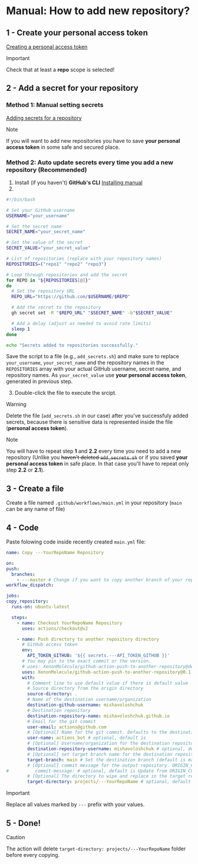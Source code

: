 # Manual: How to add new repository?

## 1 - Create your personal access token
  [Creating a personal access token](https://docs.github.com/en/enterprise-server@3.6/authentication/keeping-your-account-and-data-secure/managing-your-personal-access-tokens#creating-a-personal-access-token)
  > [!IMPORTANT]
  > Check that at least a **repo** scope is selected!

## 2 - Add a secret for your repository

### Method 1: Manual setting secrets
  [Adding secrets for a repository](https://docs.github.com/en/codespaces/managing-codespaces-for-your-organization/managing-secrets-for-your-repository-and-organization-for-github-codespaces#adding-secrets-for-a-repository)

  > [!NOTE]
  > If you will want to add new repositories you have to save **your personal access token** in some safe and secured place.

### Method 2: Auto update secrets every time you add a new repository (Recommended)
  1. Install (if you haven't) **GitHub's CLI** [Installing manual](https://github.com/cli/cli#installation)
  2. 
```  bash
#!/bin/bash

# Set your GitHub username
USERNAME="your_username"

# Set the secret name
SECRET_NAME="your_secret_name"

# Set the value of the secret
SECRET_VALUE="your_secret_value"

# List of repositories (replace with your repository names)
REPOSITORIES=("repo1" "repo2" "repo3")

# Loop through repositories and add the secret
for REPO in "${REPOSITORIES[@]}"
do
  # Set the repository URL
  REPO_URL="https://github.com/$USERNAME/$REPO"

  # Add the secret to the repository
  gh secret set -R "$REPO_URL" "$SECRET_NAME" -b"$SECRET_VALUE"

  # Add a delay (adjust as needed to avoid rate limits)
  sleep 1
done

echo "Secrets added to repositories successfully."

```
  Save the script to a file (e.g., `add_secrets.sh`) and make sure to replace `your_username`, `your_secret_name` and the repository names in the `REPOSITORIES` array with your actual GitHub username, secret name, and repository names. As `your_secret_value` use **your personal access token**, generated in previous step.

  3. Double-click the file to execute the srcipt.

  > [!WARNING]
  > Delete the file (`add_secrets.sh` in our case) after you've successfuly added secrets, because there is sensitive data is represented inside the file (**personal access token**).

  > [!NOTE]
  > You will have to repeat step **1** and **2.2** every time you need to add a new repository (Unlike you ~~haven't deleted `add_secrets.sh`~~ or if you saved **your personal access token** in safe place. In that case you'll have to repeat only step **2.2** or **2.1**).

## 3 - Create a file
  Create a file  named `.github/workflows/main.yml` in your repository (`main` can be any name of file)

## 4 - Code
  Paste folowing code inside recently created `main.yml` file:
  ``` yaml
name: Copy ---YourRepoName Repository 

on:
  push:
    branches:
      - ---master # Change if you want to copy another branch of your repository
  workflow_dispatch:

jobs:
  copy_repository:
    runs-on: ubuntu-latest

    steps:
      - name: Checkout YourRepoName Repository
        uses: actions/checkout@v2

      - name: Push directory to another repository directory
        # GitHub access token
        env:
          API_TOKEN_GITHUB: '${{ secrets.---API_TOKEN_GITHUB }}'
        # You may pin to the exact commit or the version.
        # uses: XenonMolecule/github-action-push-to-another-repository@de389add933e78b040fd9274822bd171ac87b26e
        uses: XenonMolecule/github-action-push-to-another-repository@0.1.0
        with:
          # Comment line to use default value if there is default value
          # Source directory from the origin directory
          source-directory: .
          # Name of the destination username/organization
          destination-github-username: mishavoloshchuk
          # Destination repository
          destination-repository-name: mishavoloshchuk.github.io
          # Email for the git commit
          user-email: actions@github.com
          # [Optional] Name for the git commit. Defaults to the destination username/organization name
          user-name: actions_bot # optional, default is 
          # [Optional] Username/organization for the destination repository
          destination-repository-username: mishavoloshchuk # optional, default is 
          # [Optional] set target branch name for the destination repository. Defaults to "master" for historical reasons
          target-branch: main # Set the destination branch (default is master)
          # [Optional] commit message for the output repository. ORIGIN_COMMIT is replaced by the URL@commit in the origin repo
#          commit-message: # optional, default is Update from ORIGIN_COMMIT
          # [Optional] The directory to wipe and replace in the target repository
          target-directory: projects/---YourRepoName # optional, default is .
  ```
  > [!IMPORTANT]
  > Replace all values marked by `---` prefix with your values.

## 5 - Done!

> [!CAUTION]
> The action will delete `target-directory: projects/---YourRepoName` folder before every copying.